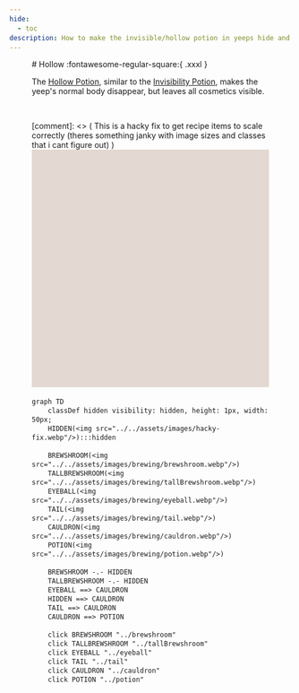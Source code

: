 ```yaml
---
hide:
  - toc
description: How to make the invisible/hollow potion in yeeps hide and seek
---
```

<figure markdown="1">
# Hollow
:fontawesome-regular-square:{ .xxxl }

The [Hollow Potion](../brewing/hollow.md), similar to the [Invisibility Potion](../brewing/invisibility.md), makes the yeep's normal body disappear, but leaves all cosmetics visible.

<br />

[comment]: <> ( This is a hacky fix to get recipe items to scale correctly (theres something janky with image sizes and classes that i cant figure out) )
<img src="../../assets/images/hacky-fix.webp" class="item-image hidden janky-fix">

```mermaid
graph TD
    classDef hidden visibility: hidden, height: 1px, width: 50px;
    HIDDEN(<img src="../../assets/images/hacky-fix.webp"/>):::hidden

    BREWSHROOM(<img src="../../assets/images/brewing/brewshroom.webp"/>)
    TALLBREWSHROOM(<img src="../../assets/images/brewing/tallBrewshroom.webp"/>)
    EYEBALL(<img src="../../assets/images/brewing/eyeball.webp"/>)
    TAIL(<img src="../../assets/images/brewing/tail.webp"/>)
    CAULDRON(<img src="../../assets/images/brewing/cauldron.webp"/>)
    POTION(<img src="../../assets/images/brewing/potion.webp"/>)

    BREWSHROOM -.- HIDDEN
    TALLBREWSHROOM -.- HIDDEN
    EYEBALL ==> CAULDRON
    HIDDEN ==> CAULDRON
    TAIL ==> CAULDRON
    CAULDRON ==> POTION

    click BREWSHROOM "../brewshroom"
    click TALLBREWSHROOM "../tallBrewshroom"
    click EYEBALL "../eyeball"
    click TAIL "../tail"
    click CAULDRON "../cauldron"
    click POTION "../potion"
```
</figure>
